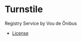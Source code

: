 # Turnstile
Registry Service by Vou de Ônibus

- [License](https://github.com/voudeonibus/Turnstile/blob/master/LICENSE)
